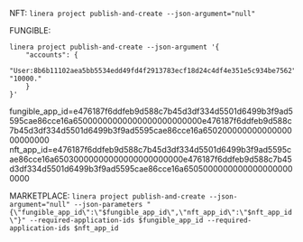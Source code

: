 NFT: `linera project publish-and-create --json-argument="null"`

FUNGIBLE: 
```
linera project publish-and-create --json-argument '{ 
    "accounts": {
        "User:8b6b11102aea5bb5534edd49fd4f2913783ecf18d24c4df4e351e5c934be7562": "10000."
    } 
}'
```

fungible_app_id=e476187f6ddfeb9d588c7b45d3df334d5501d6499b3f9ad5595cae86cce16a65000000000000000000000000e476187f6ddfeb9d588c7b45d3df334d5501d6499b3f9ad5595cae86cce16a65020000000000000000000000
nft_app_id=e476187f6ddfeb9d588c7b45d3df334d5501d6499b3f9ad5595cae86cce16a65030000000000000000000000e476187f6ddfeb9d588c7b45d3df334d5501d6499b3f9ad5595cae86cce16a65050000000000000000000000

MARKETPLACE: `linera project publish-and-create --json-argument="null" --json-parameters "{\"fungible_app_id\":\"$fungible_app_id\",\"nft_app_id\":\"$nft_app_id\"}" --required-application-ids $fungible_app_id --required-application-ids $nft_app_id`
